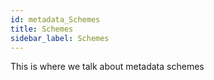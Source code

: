 ```yaml
---
id: metadata_Schemes
title: Schemes
sidebar_label: Schemes
---
```

This is where we talk about metadata schemes
